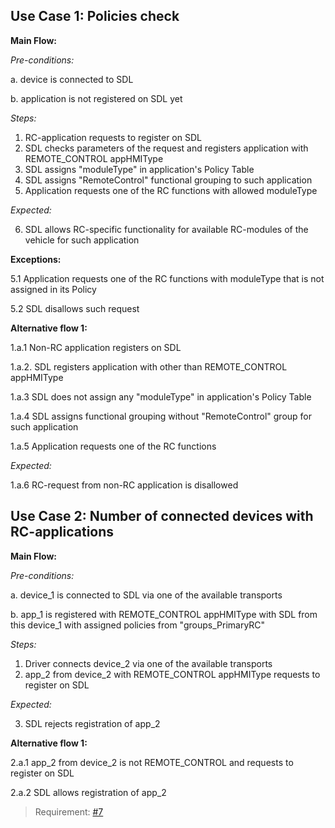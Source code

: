 ## Use Case 1: Policies check

**Main Flow:**

_Pre-conditions:_

a. device is connected to SDL

b. application is not registered on SDL yet

_Steps:_

1. RC-application requests to register on SDL
2. SDL checks parameters of the request and registers application with REMOTE_CONTROL appHMIType
3. SDL assigns "moduleType" in application's Policy Table
4. SDL assigns "RemoteControl" functional grouping to such application
5. Application requests one of the RC functions with allowed moduleType

_Expected:_

6. SDL allows RC-specific functionality for available RC-modules of the vehicle for such application

**Exceptions:**

5.1 Application requests one of the RC functions with moduleType that is not assigned in its Policy

5.2 SDL disallows such request

**Alternative flow 1:**

1.a.1 Non-RC application registers on SDL

1.a.2. SDL registers application with other than REMOTE_CONTROL appHMIType

1.a.3 SDL does not assign any "moduleType" in application's Policy Table

1.a.4 SDL assigns functional grouping without "RemoteControl" group for such application

1.a.5 Application requests one of the RC functions

_Expected:_

1.a.6 RC-request from non-RC application is disallowed

## Use Case 2: Number of connected devices with RC-applications

**Main Flow:**

_Pre-conditions:_

a. device_1 is connected to SDL via one of the available transports

b. app_1 is registered with REMOTE_CONTROL appHMIType with SDL from this device_1 with assigned policies from "groups_PrimaryRC"

_Steps:_

1. Driver connects device_2 via one of the available transports
2. app_2 from device_2 with REMOTE_CONTROL appHMIType requests to register on SDL

_Expected:_

3. SDL rejects registration of app_2

**Alternative flow 1:**

2.a.1 app_2 from device_2 is not REMOTE_CONTROL and requests to register on SDL

2.a.2 SDL allows registration of app_2

> Requirement: [#7](https://github.com/smartdevicelink/sdl_requirements/issues/7)
